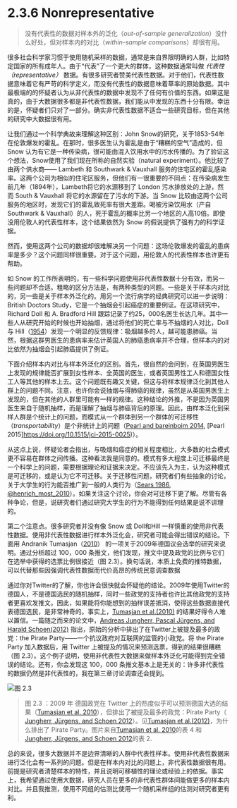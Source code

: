 # 2.3.6 Nonrepresentative
> 没有代表性的数据对样本外的泛化（*out-of-sample generalization*）没什么好处，但对样本内的对比（*within-sample comparisons*）却很有用。

很多社会科学家习惯于使用随机采样的数据，通常是来自界限明确的人群，比如特定国家的所有成年人。由于“代表”了一个更大的群体，这种数据通常叫做 *代表性 （representative）* 数据。有很多研究者赞美代表性数据。对于他们，代表性数据意味着它有严苛的科学定义，而没有代表性的数据意味着草率的原始数据。其中最极端的的怀疑者认为从非代表性的数据中发现不了任何有价值的东西。如果这是真的，由于大数据很多都是非代表性数据，我们能从中发现的东西十分有限。幸运的是，怀疑者们只对了一部分。确实非代表性数据不适合一些研究目标，但在其他的研究中大数据很有用。

让我们通过一个科学典故来理解这种区别：John Snow的研究，关于1853-54年在伦敦爆发的霍乱。在那时，很多医生认为霍乱是由于“糟糕的空气”造成的，但 Snow 认为有它是一种传染病，很可能由混入饮用水中的污水传播的。为了验证这个想法，Snow使用了我们现在所称的自然实验（natural experiment）。他比较了由两个供水商—— Lambeth 和 Southwark & Vauxhall 服务的住宅区的霍乱感染率。这两个公司为相似的住宅区服务，但他们有一很重要的不同点：在传染病发生前几年（1894年），Lambeth将它的水源移到了 London 污水排放处的上游，然而 South & Vauxhall 将它的水源留在了污水的下游。当 Snow 比较由这两个公司服务的地区时，发现它们的霍乱致死率有很大差距。喝被污染饮用水（产自Southwark & Vauxhall）的人，死于霍乱的概率比另一个地区的人高10倍。即使没用伦敦人的代表性样本，这个结果依然为 Snow 的假说提供了强有力的科学证据。

然而，使用这两个公司的数据却很难解决另一个问题：这场伦敦爆发的霍乱的患病率是多少？这个问题同样很重要。对于这个问题，用伦敦人的代表性样本也许更有帮助。

如 Snow 的工作所表明的，有一些科学问题使用非代表性数据十分有效，而另一些问题却不合适。粗略的区分方法是，有两种类型的问题。一些是关于样本内对比的，另一些是关于样本外泛化的。用另一个流行病学的经典研究可以进一步说明：British Doctors Study，它是一个抽烟会引起癌症的重要例证。在这项研究中，Richard Doll 和 A. Bradford Hill 跟踪记录了约25，000名医生长达几年。其中一些人从研究开始的时候也开始抽烟，通过将他们的死亡率与不抽烟的人对比，Doll 与 Hill（[1954](http://www.ncbi.nlm.nih.gov/pmc/articles/PMC2085438/)）发现一个明显的反馈规律：吸烟越多的人，越可能患肺癌。当然，根据这群男医生的患病率来估计英国人的肺癌患病率并不合理，但样本内的对比依然为抽烟会引起肺癌提供了例证。

下面介绍样本内对比与样本外泛化的区别。首先，很自然的会问到，在英国男医生上发现的规律能否扩展到女性样本、全英国的医生，或者英国男性工人和德国女性工人等其他的样本上去。这个问题既有趣又关键，但这与将样本规律泛化到其他人群上的问题不同。注意，也许你会说抽烟与得肺癌的规律，虽然是从英国男医生上发现的，但在其他的人群里可能有一样的规律。这种结论的外推，不是因为英国男医生来自于随机抽样，而是理解了抽烟与肺癌背后的原理。因此，由样本泛化到采样人群是个统计上的问题，而模式从一个群体到另一个群体的可迁移性（*transportability*）是个非统计上的问题（[Pearl and bareinboim 2014](https://doi.org/10.1214/14-STS486), [Pearl 2015]https://doi.org/10.1515/jci-2015-0025)）。

从这点上说，怀疑论者会指出，与吸烟和癌症的相关程度相比，大多数的社会模式更不容易在群体之间传播。这种看法我是同意的。模式有多大程度上可迁移最终是一个科学上的问题，需要根据理论和证据来决定。不应该先入为主，认为这种模式是可迁移的，或是认为它不可迁移。关于迁移性问题，研究者们有些抽象的讨论，关于大学生的行为能否推广到一般的人类行为（[Sears 1986](https://doi.org/10.1037/0022-3514.51.3.515), [@henrich_most_2010](https://doi.org/10.1037/0022-3514.51.3.515)）。如果关注这个讨论，你会对可迁移下更了解。尽管有各种争论，但是，说研究者们通过研究大学生的行为不能得到任何结果是说不讲理的。

第二个注意点。很多研究者并没有像 Snow 或 Doll和Hill 一样慎重的使用非代表性数据。使用非代表性数据进行样本外泛化会，研究者可能会得出错误的结论。下面用 Andranik Tumasjan（[2010](https://www.aaai.org/ocs/index.php/ICWSM/ICWSM10/paper/viewFile/1441/1852)） 的一项关于2009年德国议会选举的研究来说明。通过分析超过 100，000 条推文，他们发现，推文中提及政党的比例与它们在选举中获得的选票比例很接近（图 2.3）。换句话说，本质上免费的推特数据，可以代替那些因强调代表性数据而代价高昂的传统民意调查数据

通过你对Twitter的了解，你也许会很快就会怀疑他的结论。2009年使用Twitter的德国人，不是德国选民的随机抽样，同时一些政党的支持者也许比其他政党的支持者更喜欢发推文。因此，如果能将你能想到的抽样误差抵消，使得这些数据直接代表德国选民，是非常神奇的。事实上，[Tumasjan et al.(2010)](https://www.aaai.org/ocs/index.php/ICWSM/ICWSM10/paper/viewFile/1441/1852) 的结果好得令人难以置信。一篇随之而来的论文中，[Andreas Jungherr, Pascal Jürgens, and Harald Schoen(2012)](https://doi.org/10.1177/0894439311404119) 指出，原始的分析中排出了在Twitter上被提及最多的政党：the Pirate Party——一个抗议政府对互联网的监管的小政党。将 the Pirate Party 加入数据后，用 Twitter 上被提及的情况来预测选票，得到的结果很糟糕（图 2.3）。这个例子说明，使用非代表性大数据来做样本外泛化可能得到完全错误的结论。还有，你会发现这 100，000 条推文基本上是无关的：许多非代表性的数据仍然是非代表性的，我在第三章讨论调查还会提到。

![图 2.3](https://www.bitbybitbook.com/figures/chapter2/bitbybit2-3_tumasjan_predicting_2010_tab4.png)
> 图 2.3 ：2009 年 德国政党在 Twitter 上的热度似乎可以预测德国大选的结果（[Tumasjan et al. 2010](https://www.aaai.org/ocs/index.php/ICWSM/ICWSM10/paper/viewFile/1441/1852)），但排出了被提及最多的政党：Pirate Party（ [Jungherr, Jürgens, and Schoen 2012](https://doi.org/10.1177/0894439311404119)）。见[Tumasjan et al.(2012)](https://doi.org/10.1177/0894439311404123)，为什么排出了 Pirate Party。图片来自[Tumasjan et al. 2010](https://www.aaai.org/ocs/index.php/ICWSM/ICWSM10/paper/viewFile/1441/1852)的表 4 和 [Jungherr, Jürgens, and Schoen 2012](https://doi.org/10.1177/0894439311404119)的表 2.

总的来说，很多大数据并不是边界清晰的人群中代表性样本。使用非代表性数据来进行泛化会有一系列的问题。但是在样本内对比的问题上，非代表性数据很有用。前提是研究者清楚样本的特性，并且说明可移植性的理论或经验上的依据。事实上，我希望通过使用大数据，研究人员在更多的非代表性群体间能做更多的样本内对比。并且我推测，使用不同组的估测比使用一个随机采样组的估测对研究者更有利。
